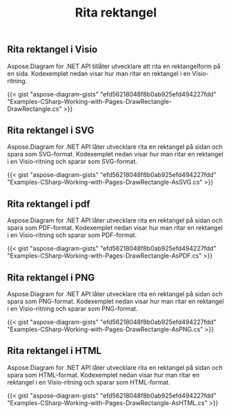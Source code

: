 ﻿---
title: Rita rektangel
type: docs
weight: 10
url: /sv/net/drawing/draw-rectangle
description: Det här avsnittet förklarar hur man ritar rektangel på en visio-sida med Aspose.Diagram. Stöd att använda C# för att rita rektangel och spara som pdf, svg, html, bild, xps och andra format.
---
## **Rita rektangel i Visio**
Aspose.Diagram for .NET API tillåter utvecklare att rita en rektangelform på en sida. Kodexemplet nedan visar hur man ritar en rektangel i en Visio-ritning.

{{< gist "aspose-diagram-gists" "efd56218048f8b0ab925efd494227fdd" "Examples-CSharp-Working-with-Pages-DrawRectangle-DrawRectangle.cs" >}}

## **Rita rektangel i SVG**
Aspose.Diagram for .NET API låter utvecklare rita en rektangel på sidan och spara som SVG-format. Kodexemplet nedan visar hur man ritar en rektangel i en Visio-ritning och sparar som SVG-format.

{{< gist "aspose-diagram-gists" "efd56218048f8b0ab925efd494227fdd" "Examples-CSharp-Working-with-Pages-DrawRectangle-AsSVG.cs" >}}

## **Rita rektangel i pdf**
Aspose.Diagram for .NET API låter utvecklare rita en rektangel på sidan och spara som PDF-format. Kodexemplet nedan visar hur man ritar en rektangel i en Visio-ritning och sparar som PDF-format.

{{< gist "aspose-diagram-gists" "efd56218048f8b0ab925efd494227fdd" "Examples-CSharp-Working-with-Pages-DrawRectangle-AsPDF.cs" >}}

## **Rita rektangel i PNG**
Aspose.Diagram for .NET API låter utvecklare rita en rektangel på sidan och spara som PNG-format. Kodexemplet nedan visar hur man ritar en rektangel i en Visio-ritning och sparar som PNG-format.

{{< gist "aspose-diagram-gists" "efd56218048f8b0ab925efd494227fdd" "Examples-CSharp-Working-with-Pages-DrawRectangle-AsPNG.cs" >}}

## **Rita rektangel i HTML**
Aspose.Diagram for .NET API låter utvecklare rita en rektangel på sidan och spara som HTML-format. Kodexemplet nedan visar hur man ritar en rektangel i en Visio-ritning och sparar som HTML-format.

{{< gist "aspose-diagram-gists" "efd56218048f8b0ab925efd494227fdd" "Examples-CSharp-Working-with-Pages-DrawRectangle-AsHTML.cs" >}}
